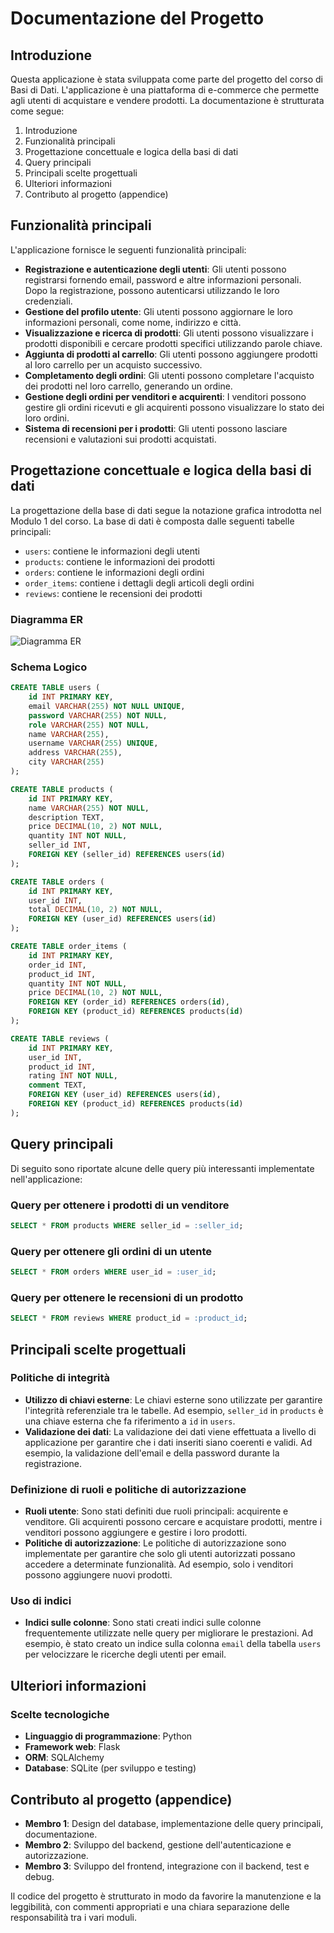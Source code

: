 # Documentazione del Progetto

## Introduzione
Questa applicazione è stata sviluppata come parte del progetto del corso di Basi di Dati. L'applicazione è una piattaforma di e-commerce che permette agli utenti di acquistare e vendere prodotti. La documentazione è strutturata come segue:
1. Introduzione
2. Funzionalità principali
3. Progettazione concettuale e logica della basi di dati
4. Query principali
5. Principali scelte progettuali
6. Ulteriori informazioni
7. Contributo al progetto (appendice)

## Funzionalità principali
L'applicazione fornisce le seguenti funzionalità principali:
- **Registrazione e autenticazione degli utenti**: Gli utenti possono registrarsi fornendo email, password e altre informazioni personali. Dopo la registrazione, possono autenticarsi utilizzando le loro credenziali.
- **Gestione del profilo utente**: Gli utenti possono aggiornare le loro informazioni personali, come nome, indirizzo e città.
- **Visualizzazione e ricerca di prodotti**: Gli utenti possono visualizzare i prodotti disponibili e cercare prodotti specifici utilizzando parole chiave.
- **Aggiunta di prodotti al carrello**: Gli utenti possono aggiungere prodotti al loro carrello per un acquisto successivo.
- **Completamento degli ordini**: Gli utenti possono completare l'acquisto dei prodotti nel loro carrello, generando un ordine.
- **Gestione degli ordini per venditori e acquirenti**: I venditori possono gestire gli ordini ricevuti e gli acquirenti possono visualizzare lo stato dei loro ordini.
- **Sistema di recensioni per i prodotti**: Gli utenti possono lasciare recensioni e valutazioni sui prodotti acquistati.

## Progettazione concettuale e logica della basi di dati
La progettazione della base di dati segue la notazione grafica introdotta nel Modulo 1 del corso. La base di dati è composta dalle seguenti tabelle principali:
- `users`: contiene le informazioni degli utenti
- `products`: contiene le informazioni dei prodotti
- `orders`: contiene le informazioni degli ordini
- `order_items`: contiene i dettagli degli articoli degli ordini
- `reviews`: contiene le recensioni dei prodotti

### Diagramma ER
![Diagramma ER](path/to/er_diagram.png)

### Schema Logico
```sql
CREATE TABLE users (
    id INT PRIMARY KEY,
    email VARCHAR(255) NOT NULL UNIQUE,
    password VARCHAR(255) NOT NULL,
    role VARCHAR(255) NOT NULL,
    name VARCHAR(255),
    username VARCHAR(255) UNIQUE,
    address VARCHAR(255),
    city VARCHAR(255)
);

CREATE TABLE products (
    id INT PRIMARY KEY,
    name VARCHAR(255) NOT NULL,
    description TEXT,
    price DECIMAL(10, 2) NOT NULL,
    quantity INT NOT NULL,
    seller_id INT,
    FOREIGN KEY (seller_id) REFERENCES users(id)
);

CREATE TABLE orders (
    id INT PRIMARY KEY,
    user_id INT,
    total DECIMAL(10, 2) NOT NULL,
    FOREIGN KEY (user_id) REFERENCES users(id)
);

CREATE TABLE order_items (
    id INT PRIMARY KEY,
    order_id INT,
    product_id INT,
    quantity INT NOT NULL,
    price DECIMAL(10, 2) NOT NULL,
    FOREIGN KEY (order_id) REFERENCES orders(id),
    FOREIGN KEY (product_id) REFERENCES products(id)
);

CREATE TABLE reviews (
    id INT PRIMARY KEY,
    user_id INT,
    product_id INT,
    rating INT NOT NULL,
    comment TEXT,
    FOREIGN KEY (user_id) REFERENCES users(id),
    FOREIGN KEY (product_id) REFERENCES products(id)
);
```

## Query principali
Di seguito sono riportate alcune delle query più interessanti implementate nell'applicazione:

### Query per ottenere i prodotti di un venditore
```sql
SELECT * FROM products WHERE seller_id = :seller_id;
```

### Query per ottenere gli ordini di un utente
```sql
SELECT * FROM orders WHERE user_id = :user_id;
```

### Query per ottenere le recensioni di un prodotto
```sql
SELECT * FROM reviews WHERE product_id = :product_id;
```

## Principali scelte progettuali
### Politiche di integrità
- **Utilizzo di chiavi esterne**: Le chiavi esterne sono utilizzate per garantire l'integrità referenziale tra le tabelle. Ad esempio, `seller_id` in `products` è una chiave esterna che fa riferimento a `id` in `users`.
- **Validazione dei dati**: La validazione dei dati viene effettuata a livello di applicazione per garantire che i dati inseriti siano coerenti e validi. Ad esempio, la validazione dell'email e della password durante la registrazione.

### Definizione di ruoli e politiche di autorizzazione
- **Ruoli utente**: Sono stati definiti due ruoli principali: acquirente e venditore. Gli acquirenti possono cercare e acquistare prodotti, mentre i venditori possono aggiungere e gestire i loro prodotti.
- **Politiche di autorizzazione**: Le politiche di autorizzazione sono implementate per garantire che solo gli utenti autorizzati possano accedere a determinate funzionalità. Ad esempio, solo i venditori possono aggiungere nuovi prodotti.

### Uso di indici
- **Indici sulle colonne**: Sono stati creati indici sulle colonne frequentemente utilizzate nelle query per migliorare le prestazioni. Ad esempio, è stato creato un indice sulla colonna `email` della tabella `users` per velocizzare le ricerche degli utenti per email.

## Ulteriori informazioni
### Scelte tecnologiche
- **Linguaggio di programmazione**: Python
- **Framework web**: Flask
- **ORM**: SQLAlchemy
- **Database**: SQLite (per sviluppo e testing)

## Contributo al progetto (appendice)
- **Membro 1**: Design del database, implementazione delle query principali, documentazione.
- **Membro 2**: Sviluppo del backend, gestione dell'autenticazione e autorizzazione.
- **Membro 3**: Sviluppo del frontend, integrazione con il backend, test e debug.

Il codice del progetto è strutturato in modo da favorire la manutenzione e la leggibilità, con commenti appropriati e una chiara separazione delle responsabilità tra i vari moduli.
